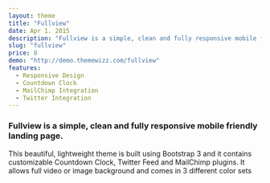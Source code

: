 ```yaml
---
layout: theme
title: "Fullview"
date: Apr 1. 2015
description: "Fullview is a simple, clean and fully responsive mobile friendly landing page. It allows full video or image background and comes in 3 different color sets."
slug: "fullview"
price: 8
demo: "http://demo.themewizz.com/fullview"
features:
  - Responsive Design
  - Countdown Clock
  - MailChimp Integration
  - Twitter Integration
---
```


<h3 class="lead">Fullview is a simple, clean and fully responsive mobile friendly landing page.</h3>

This beautiful, lightweight theme is built using Bootstrap 3 and it contains customizable Countdown Clock, Twitter Feed and MailChimp plugins. It allows full video or image background and comes in 3 different color sets
